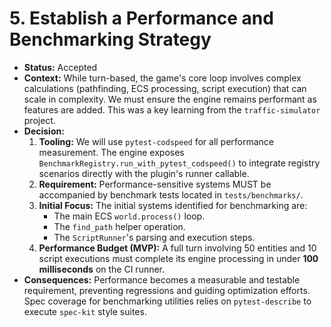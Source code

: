 # 5. Establish a Performance and Benchmarking Strategy

* **Status:** Accepted
* **Context:** While turn-based, the game's core loop involves complex calculations
  (pathfinding, ECS processing, script execution) that can scale in complexity. We must
  ensure the engine remains performant as features are added. This was a key learning
  from the `traffic-simulator` project.
* **Decision:**
  1. **Tooling:** We will use `pytest-codspeed` for all performance measurement. The
     engine exposes `BenchmarkRegistry.run_with_pytest_codspeed()` to integrate registry
     scenarios directly with the plugin's runner callable.
  2. **Requirement:** Performance-sensitive systems MUST be accompanied by benchmark tests
     located in `tests/benchmarks/`.
  3. **Initial Focus:** The initial systems identified for benchmarking are:
     * The main ECS `world.process()` loop.
     * The `find_path` helper operation.
     * The `ScriptRunner`'s parsing and execution steps.
  4. **Performance Budget (MVP):** A full turn involving 50 entities and 10 script
     executions must complete its engine processing in under **100 milliseconds** on the
     CI runner.
* **Consequences:** Performance becomes a measurable and testable requirement, preventing regressions and guiding optimization efforts. Spec coverage for benchmarking utilities relies on `pytest-describe` to execute `spec-kit` style suites.
